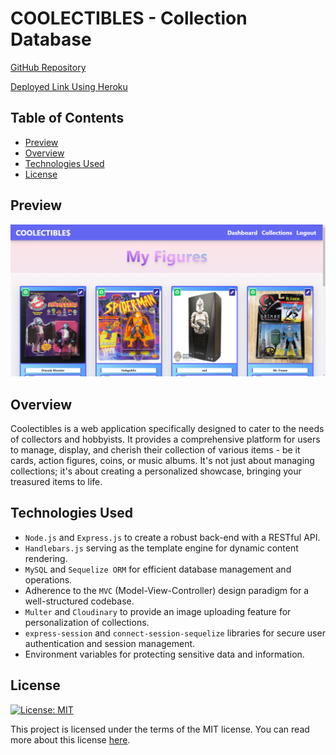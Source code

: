 # COOLECTIBLES - Collection Database

[GitHub Repository](https://github.com/ds055/collectible-database)

[Deployed Link Using Heroku](https://github.com/ds055/collectible-database)


## Table of Contents

- [Preview](#preview)
- [Overview](#overview)
- [Technologies Used](#technologies-used)
- [License](#license)


## Preview

![ScreenShot](./public/images/Project22.png)

## Overview
Coolectibles is a web application specifically designed to cater to the needs of collectors and hobbyists. It provides a comprehensive platform for users to manage, display, and cherish their collection of various items - be it cards, action figures, coins, or music albums. It's not just about managing collections; it's about creating a personalized showcase, bringing your treasured items to life.

## Technologies Used

- `Node.js` and `Express.js` to create a robust back-end with a RESTful API.
- `Handlebars.js` serving as the template engine for dynamic content rendering.
- `MySQL` and `Sequelize ORM` for efficient database management and operations.
- Adherence to the `MVC` (Model-View-Controller) design paradigm for a well-structured codebase.
- `Multer` and `Cloudinary` to provide an image uploading feature for personalization of collections.
- `express-session` and `connect-session-sequelize` libraries for secure user authentication and session management.
- Environment variables for protecting sensitive data and information.


## License

[![License: MIT](https://img.shields.io/badge/License-MIT-yellow.svg)](https://opensource.org/licenses/MIT)

This project is licensed under the terms of the MIT license. You can read more about this license [here](https://opensource.org/licenses/MIT).
